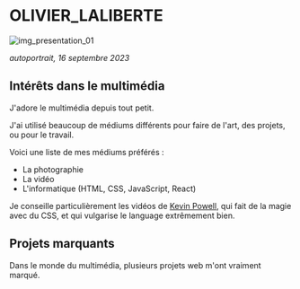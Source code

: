 # OLIVIER_LALIBERTE

![img_presentation_01](images/DSC_0084.JPG)

*autoportrait, 16 septembre 2023*

## Intérêts dans le multimédia

J'adore le multimédia depuis tout petit. 

J'ai utilisé beaucoup de médiums différents pour faire de l'art, des projets, ou pour le travail.

Voici une liste de mes médiums préférés : 
- La photographie
- La vidéo
- L'informatique (HTML, CSS, JavaScript, React)


Je conseille particulièrement les vidéos de [Kevin Powell](https://www.youtube.com/@KevinPowell), qui fait de la magie avec du CSS, et qui vulgarise le language extrêmement bien. 


## Projets marquants

Dans le monde du multimédia, plusieurs projets web m'ont vraiment marqué. 
